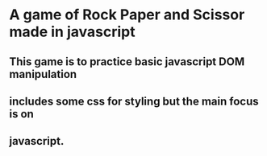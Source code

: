 # A game of Rock Paper and Scissor made in javascript

## This game is to practice basic javascript DOM manipulation  
## includes some css for styling but the main focus is on 
## javascript. 